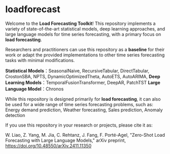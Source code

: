 # loadforecast

Welcome to the **Load Forecasting Toolkit**! This repository implements a variety of state-of-the-art statistical models, deep learning approaches, and large language models for time series forecasting, with a primary focus on **load forecasting**.  

Researchers and practitioners can use this repository as a **baseline** for their work or adapt the provided implementations to other time series forecasting tasks with minimal modifications.  


**Statistical Models**：SeasonalNaive, RecursiveTabular, DirectTabular, CrostonSBA, NPTS, DynamicOptimizedTheta, AutoETS, AutoARIMA,
**Deep Learning Models**：TemporalFusionTransformer, DeepAR, PatchTST
**Large Language Model**：Chronos

While this repository is designed primarily for **load forecasting**, it can also be used for a wide range of time series forecasting problems, such as:  Energy demand prediction, Weather forecasting, Sales prediction, Anomaly detection  


If you use this repository in your research or projects, please cite it as:

W. Liao, Z. Yang, M. Jia, C. Rehtanz, J. Fang, F. Porté-Agel, "Zero-Shot Load Forecasting with Large Language Models," arXiv preprint,  
https://doi.org/10.48550/arXiv.2411.11350

